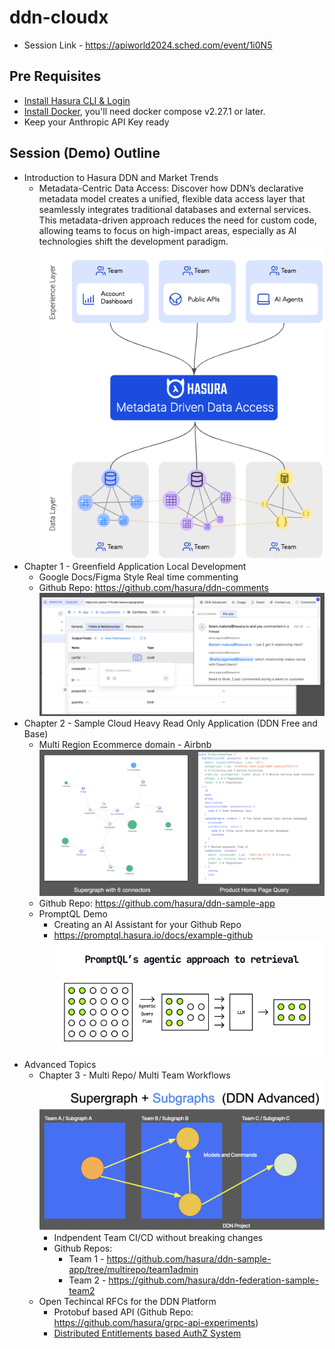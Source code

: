 # ddn-cloudx

- Session Link - https://apiworld2024.sched.com/event/1i0N5

## Pre Requisites

- [Install Hasura CLI & Login](https://hasura.io/docs/3.0/cli/installation)
- [Install Docker](https://docs.docker.com/engine/install/), you'll need docker compose v2.27.1 or later.
- Keep your Anthropic API Key ready

## Session (Demo) Outline

  - Introduction to Hasura DDN and Market Trends
    - Metadata-Centric Data Access: Discover how DDN’s declarative metadata model creates a unified, flexible data access layer that seamlessly integrates traditional databases and external services. This metadata-driven approach reduces the need for custom code, allowing teams to focus on high-impact areas, especially as AI technologies shift the development paradigm.
![alt text](images/ddn.png)
  - Chapter 1 - Greenfield Application Local Development
    - Google Docs/Figma Style Real time commenting 
    - Github Repo: https://github.com/hasura/ddn-comments 
![alt text](images/commentsdemo.png)
  - Chapter 2 - Sample Cloud Heavy Read Only Application (DDN Free and Base)
    - Multi Region Ecommerce domain - Airbnb
![alt text](images/Sampleapp.png)
    - Github Repo: https://github.com/hasura/ddn-sample-app
    - PromptQL Demo
      - Creating an AI Assistant for your Github Repo
      - https://promptql.hasura.io/docs/example-github
![alt text](images/promptql3.png)
  - Advanced Topics
    - Chapter 3 - Multi Repo/ Multi Team Workflows
![alt text](images/ddnadv1.png)
      - Indpendent Team CI/CD without breaking changes
      - Github Repos:
        - Team 1 - https://github.com/hasura/ddn-sample-app/tree/multirepo/team1admin 
        - Team 2 - https://github.com/hasura/ddn-federation-sample-team2
    - Open Techincal RFCs for the DDN Platform
      - Protobuf based API (Github Repo: https://github.com/hasura/grpc-api-experiments)
      - [Distributed Entitlements based AuthZ System](https://github.com/hasura/graphql-engine/blob/abhinav/v3-authorization-rules-rfc/rfcs/v3/authorization-rules.md)


